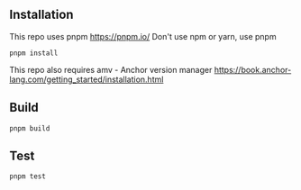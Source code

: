 Installation
------

This repo uses pnpm https://pnpm.io/
Don't use npm or yarn, use pnpm

`pnpm install` 

This repo also requires amv - Anchor version manager 
https://book.anchor-lang.com/getting_started/installation.html


Build
------
`pnpm build` 

Test
------
`pnpm test` 


